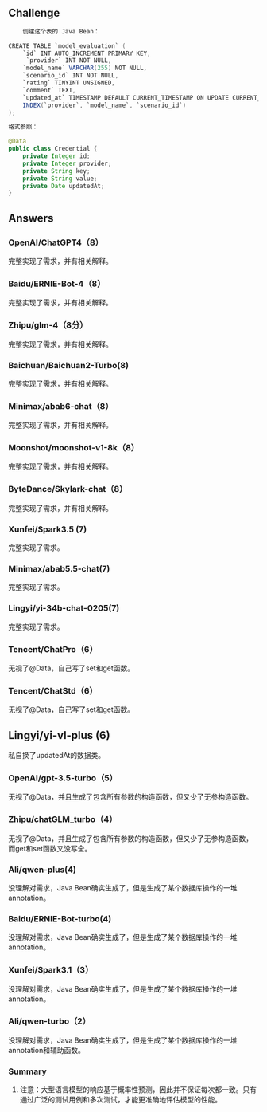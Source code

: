## Challenge

```java
	创建这个表的 Java Bean：

CREATE TABLE `model_evaluation` (
    `id` INT AUTO_INCREMENT PRIMARY KEY,
     `provider` INT NOT NULL,
    `model_name` VARCHAR(255) NOT NULL,
    `scenario_id` INT NOT NULL,
    `rating` TINYINT UNSIGNED,
    `comment` TEXT,
    `updated_at` TIMESTAMP DEFAULT CURRENT_TIMESTAMP ON UPDATE CURRENT_TIMESTAMP,
    INDEX(`provider`, `model_name`, `scenario_id`)
);

格式参照：

@Data
public class Credential {
    private Integer id;
    private Integer provider;
    private String key;
    private String value;
    private Date updatedAt;
}


```

## Answers
### OpenAI/ChatGPT4（8）
完整实现了需求，并有相关解释。

### Baidu/ERNIE-Bot-4（8）
完整实现了需求，并有相关解释。

### Zhipu/glm-4（8分）
完整实现了需求，并有相关解释。

### Baichuan/Baichuan2-Turbo(8)
完整实现了需求，并有相关解释。

### Minimax/abab6-chat（8）
完整实现了需求，并有相关解释。

### Moonshot/moonshot-v1-8k（8）
完整实现了需求，并有相关解释。

### ByteDance/Skylark-chat（8）
完整实现了需求，并有相关解释。

### Xunfei/Spark3.5 (7)
完整实现了需求。

### Minimax/abab5.5-chat(7)
完整实现了需求。

### Lingyi/yi-34b-chat-0205(7)
完整实现了需求。

### Tencent/ChatPro（6）
无视了@Data，自己写了set和get函数。

### Tencent/ChatStd（6）
无视了@Data，自己写了set和get函数。

## Lingyi/yi-vl-plus (6)
私自换了updatedAt的数据类。

### OpenAI/gpt-3.5-turbo（5）
无视了@Data，并且生成了包含所有参数的构造函数，但又少了无参构造函数。

### Zhipu/chatGLM_turbo（4）
无视了@Data，并且生成了包含所有参数的构造函数，但又少了无参构造函数，而get和set函数又没写全。

### Ali/qwen-plus(4)
没理解对需求，Java Bean确实生成了，但是生成了某个数据库操作的一堆annotation。

### Baidu/ERNIE-Bot-turbo(4)
没理解对需求，Java Bean确实生成了，但是生成了某个数据库操作的一堆annotation。

### Xunfei/Spark3.1（3）
没理解对需求，Java Bean确实生成了，但是生成了某个数据库操作的一堆annotation。

### Ali/qwen-turbo（2）
没理解对需求，Java Bean确实生成了，但是生成了某个数据库操作的一堆annotation和辅助函数。

### Summary
1. 注意：大型语言模型的响应基于概率性预测，因此并不保证每次都一致。只有通过广泛的测试用例和多次测试，才能更准确地评估模型的性能。
